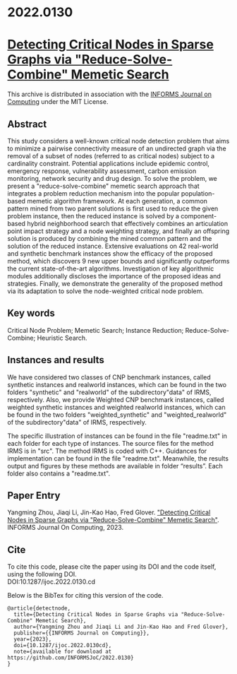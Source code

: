 # 2022.0130
# [Detecting Critical Nodes in Sparse Graphs via "Reduce-Solve-Combine" Memetic Search](https://doi.org/10.1287/ijoc.2022.0130)
This archive is distributed in association with the [INFORMS Journal on Computing](https://pubsonline.informs.org/journal/ijoc) under the MIT License.

## Abstract
This study considers a well-known critical node detection problem that aims to minimize a pairwise connectivity measure of an undirected graph via the removal of a subset of nodes (referred to as critical nodes) subject to a cardinality constraint. Potential applications include epidemic control, emergency response, vulnerability assessment, carbon emission monitoring, network security and drug design. To solve the problem, we present a "reduce-solve-combine" memetic search approach that integrates a problem reduction mechanism into the popular population-based memetic algorithm framework. At each generation, a common pattern mined from two parent solutions is first used to reduce the given problem instance, then the reduced instance is solved by a component-based hybrid neighborhood search that effectively combines an articulation point impact strategy and a node weighting strategy, and finally an offspring solution is produced by combining the mined common pattern and the solution of the reduced instance. Extensive evaluations on 42 real-world and synthetic benchmark instances show the efficacy of the proposed method, which discovers 9 new upper bounds and significantly outperforms the current state-of-the-art algorithms. Investigation of key algorithmic modules additionally discloses the importance of the proposed ideas and strategies. Finally, we demonstrate the generality of the proposed method via its adaptation to solve the node-weighted critical node problem.

## Key words
Critical Node Problem; Memetic Search; Instance Reduction; Reduce-Solve-Combine; Heuristic Search.

## Instances and results
We have considered two classes of CNP benchmark instances, called synthetic instances and realworld instances, which can be found in the two folders "synthetic" and "realworld" of the subdirectory"data" of IRMS, respectively. Also, we provide Weighted CNP benchmark instances, called weighted synthetic instances and weighted realworld instances, which can be found in the two folders "weighted_synthetic" and "weighted_realworld" of the subdirectory"data" of IRMS, respectively. 

The specific illustration of instances can be found in the file "readme.txt"  in each folder for each type of instances. The source files for the method IRMS  is in "src". The method IRMS is coded with C++. Guidances for implementation can be found in the file "readme.txt". Meanwhile, the results output and figures by these methods are available in folder “results”. Each folder also contains a "readme.txt". 

## Paper Entry
Yangming Zhou, Jiaqi Li, Jin-Kao Hao, Fred Glover. ["Detecting Critical Nodes in Sparse Graphs via "Reduce-Solve-Combine" Memetic Search"](https://doi.org/10.1287/ijoc.2022.0130). INFORMS Journal On Computing, 2023.

## Cite
To cite this code, please cite the paper using its DOI and the code itself, using the following DOI.\
DOI:10.1287/ijoc.2022.0130.cd

Below is the BibTex for citing this version of the code.
~~~
@article{detectnode,
  title={Detecting Critical Nodes in Sparse Graphs via "Reduce-Solve-Combine" Memetic Search},
  author={Yangming Zhou and Jiaqi Li and Jin-Kao Hao and Fred Glover},
  publisher={{INFORMS Journal on Computing}},
  year={2023},
  doi={10.1287/ijoc.2022.0130cd},
  note={available for download at https://github.com/INFORMSJoC/2022.0130}
}
~~~
